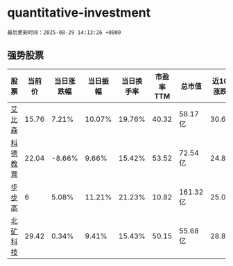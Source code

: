 # quantitative-investment

`最后更新时间：2025-08-29 14:13:26 +0800`

## 强势股票

|股票|当前价|当日涨跌幅|当日振幅|当日换手率|市盈率TTM|总市值|近10日涨跌幅|
|----|----|----|----|----|----|----|----|
|[艾比森](https://xueqiu.com/S/SZ300389)|15.76|7.21%|10.07%|19.76%|40.32|58.17亿|30.68%|
|[科德教育](https://xueqiu.com/S/SZ300192)|22.04|-8.66%|9.66%|15.42%|53.52|72.54亿|24.8%|
|[步步高](https://xueqiu.com/S/SZ002251)|6|5.08%|11.21%|21.23%|10.82|161.32亿|25.0%|
|[北矿科技](https://xueqiu.com/S/SH600980)|29.42|0.34%|9.41%|15.43%|50.15|55.68亿|28.81%|
